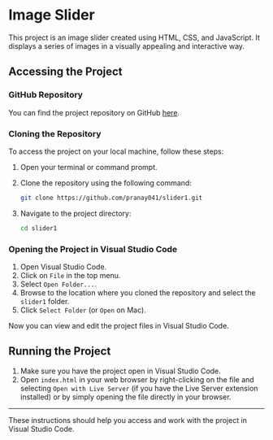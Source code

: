 
# Image Slider

This project is an image slider created using HTML, CSS, and JavaScript. It displays a series of images in a visually appealing and interactive way.

## Accessing the Project

### GitHub Repository

You can find the project repository on GitHub [here](https://github.com/pranay041/slider1).

### Cloning the Repository

To access the project on your local machine, follow these steps:

1. Open your terminal or command prompt.
2. Clone the repository using the following command:

    ```bash
    git clone https://github.com/pranay041/slider1.git
    ```

3. Navigate to the project directory:

    ```bash
    cd slider1
    ```

### Opening the Project in Visual Studio Code

1. Open Visual Studio Code.
2. Click on `File` in the top menu.
3. Select `Open Folder...`.
4. Browse to the location where you cloned the repository and select the `slider1` folder.
5. Click `Select Folder` (or `Open` on Mac).

Now you can view and edit the project files in Visual Studio Code.

## Running the Project

1. Make sure you have the project open in Visual Studio Code.
2. Open `index.html` in your web browser by right-clicking on the file and selecting `Open with Live Server` (if you have the Live Server extension installed) or by simply opening the file directly in your browser.

---

These instructions should help you access and work with the project in Visual Studio Code.
